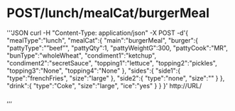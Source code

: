 # POST/lunch/mealCat/burgerMeal


'''JSON
curl -H "Content-Type: application/json" -X POST -d'{
   "mealType":"lunch",
   "mealCat":{
  	"main":"burgerMeal",
  	"burger":{
     	"pattyType":"”beef”",
     	"pattyQty":1,
     	"pattyWeightG":300,
     	"pattyCook":"MR",
     	"bunType":"wholeWheat",
     	"condiment1":"ketchup",
     	"condiment2":"secretSauce",
     	"topping1":"lettuce",
     	"topping2":"pickles",
     	"topping3":"None",
     	"topping4":"None"
  	},
  	"sides":{
     	"side1":{
        	"type":"frenchFries",
        	"size":"large"
     	},
     	"side2":{
        	"type":"none",
        	"size":""
     	}
  	},
  	"drink":{
     	"type":"Coke",
     	"size":"large",
     	"ice":"yes"
  	}
   }
}'
http://URL/

,,,




